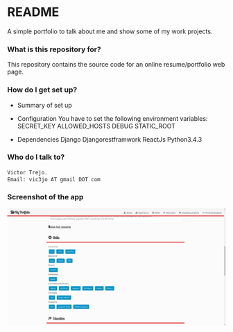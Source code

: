 # README #

A simple portfolio to talk about me and show some of my work projects.

### What is this repository for? ###
This repository contains the source code for an online resume/portfolio
web page.


### How do I get set up? ###

* Summary of set up
* Configuration
	You have to set the following environment variables:
		SECRET_KEY
		ALLOWED_HOSTS
		DEBUG
		STATIC_ROOT

* Dependencies
	Django
	Djangorestframwork
	ReactJs
	Python3.4.3


### Who do I talk to? ###
	
	Victor Trejo.
	Email: vic3jo AT gmail DOT com

### Screenshot of the app ###
![Sample Screenshot](screenshot.png "Sample Screenshot")